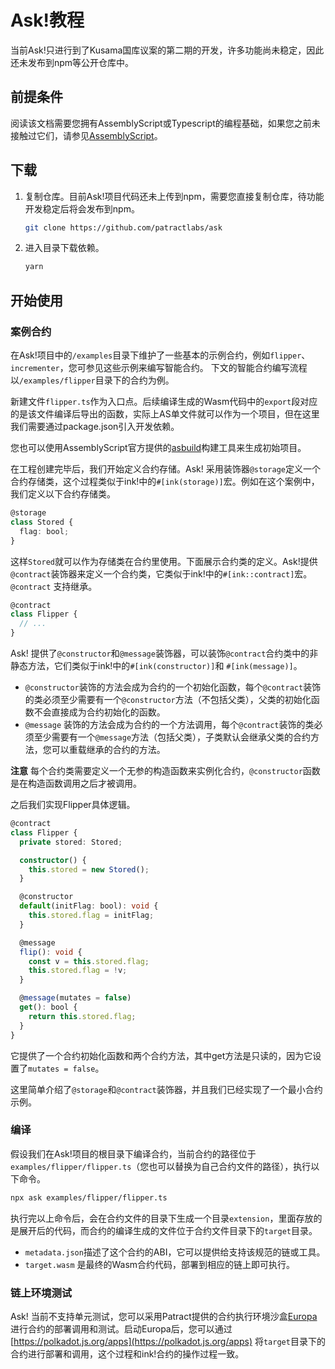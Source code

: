 # Ask!教程

当前Ask!只进行到了Kusama国库议案的第二期的开发，许多功能尚未稳定，因此还未发布到npm等公开仓库中。

## 前提条件

阅读该文档需要您拥有AssemblyScript或Typescript的编程基础，如果您之前未接触过它们，请参见[AssemblyScript](https://www.assemblyscript.org/)。

## 下载

1. 复制仓库。目前Ask!项目代码还未上传到npm，需要您直接复制仓库，待功能开发稳定后将会发布到npm。

    ```bash
    git clone https://github.com/patractlabs/ask
    ```
2. 进入目录下载依赖。

    ```bash
    yarn
    ```

## 开始使用

### 案例合约

在Ask!项目中的`/examples`目录下维护了一些基本的示例合约，例如`flipper`、`incrementer`，您可参见这些示例来编写智能合约。
下文的智能合约编写流程以`/examples/flipper`目录下的合约为例。

新建文件`flipper.ts`作为入口点。后续编译生成的Wasm代码中的`export`段对应的是该文件编译后导出的函数，实际上AS单文件就可以作为一个项目，但在这里我们需要通过package.json引入开发依赖。

<!-- TODO：需要编写包发布后的项目流程 -->
<!-- 就像JS/TS项目那样， -->

 您也可以使用AssemblyScript官方提供的[asbuild](https://github.com/AssemblyScript/asbuild/)构建工具来生成初始项目。

在工程创建完毕后，我们开始定义合约存储。Ask! 采用装饰器`@storage`定义一个合约存储类，这个过程类似于ink!中的`#[ink(storage)]`宏。例如在这个案例中，我们定义以下合约存储类。

```ts
@storage
class Stored {
  flag: bool;
}
```

这样`Stored`就可以作为存储类在合约里使用。下面展示合约类的定义。Ask!提供`@contract`装饰器来定义一个合约类，它类似于ink!中的`#[ink::contract]`宏。`@contract` 支持继承。

```ts
@contract
class Flipper {
  // ...
}
```

Ask! 提供了`@constructor`和`@message`装饰器，可以装饰`@contract`合约类中的非静态方法，它们类似于ink!中的`#[ink(constructor)]`和                              `#[ink(message)]`。

- `@constructor`装饰的方法会成为合约的一个初始化函数，每个`@contract`装饰的类必须至少需要有一个`@constructor`方法（不包括父类），父类的初始化函数不会直接成为合约初始化的函数。
- `@message` 装饰的方法会成为合约的一个方法调用，每个`@contract`装饰的类必须至少需要有一个`@message`方法（包括父类），子类默认会继承父类的合约方法，您可以重载继承的合约的方法。

**注意** 每个合约类需要定义一个无参的构造函数来实例化合约，`@constructor`函数是在构造函数调用之后才被调用。

<!-- TODO: 增加 @ignore 装饰器 -->

之后我们实现Flipper具体逻辑。

```ts
@contract
class Flipper {
  private stored: Stored;

  constructor() {
    this.stored = new Stored();
  }

  @constructor
  default(initFlag: bool): void {
    this.stored.flag = initFlag;
  }

  @message
  flip(): void {
    const v = this.stored.flag;
    this.stored.flag = !v;
  }

  @message(mutates = false)
  get(): bool {
    return this.stored.flag;
  }
}
```

它提供了一个合约初始化函数和两个合约方法，其中get方法是只读的，因为它设置了`mutates = false`。

这里简单介绍了`@storage`和`@contract`装饰器，并且我们已经实现了一个最小合约示例。

### 编译

假设我们在Ask!项目的根目录下编译合约，当前合约的路径位于`examples/flipper/flipper.ts`（您也可以替换为自己合约文件的路径），执行以下命令。

```bash
npx ask examples/flipper/flipper.ts
```

执行完以上命令后，会在合约文件的目录下生成一个目录`extension`，里面存放的是展开后的代码，而合约的编译生成的文件位于合约文件目录下的`target`目录。

- `metadata.json`描述了这个合约的ABI，它可以提供给支持该规范的链或工具。
- `target.wasm` 是最终的Wasm合约代码，部署到相应的链上即可执行。

### 链上环境测试

Ask! 当前不支持单元测试，您可以采用Patract提供的合约执行环境沙盒[Europa](../europa/introduction.md)进行合约的部署调用和测试。启动Europa后，您可以通过 [https://polkadot.js.org/apps](https://polkadot.js.org/apps) 将`target`目录下的合约进行部署和调用，这个过程和ink!合约的操作过程一致。

